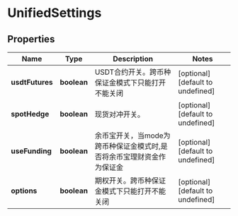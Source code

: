 # UnifiedSettings

## Properties

Name | Type | Description | Notes
------------ | ------------- | ------------- | -------------
**usdtFutures** | **boolean** | USDT合约开关。跨币种保证金模式下只能打开不能关闭 | [optional] [default to undefined]
**spotHedge** | **boolean** | 现货对冲开关。 | [optional] [default to undefined]
**useFunding** | **boolean** | 余币宝开关，当mode为跨币种保证金模式时,是否将余币宝理财资金作为保证金 | [optional] [default to undefined]
**options** | **boolean** | 期权开关。跨币种保证金模式下只能打开不能关闭 | [optional] [default to undefined]


